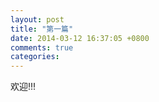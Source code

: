 ```yaml
---
layout: post
title: "第一篇"
date: 2014-03-12 16:37:05 +0800
comments: true
categories: 
---
```


欢迎!!!
